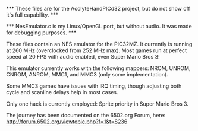 *** These files are for the AcolyteHandPICd32 project, but do not show off it's full capability. ***

*** NesEmulator.c is my Linux/OpenGL port, but without audio.  It was made for debugging purposes. ***

These files contain an NES emulator for the PIC32MZ.  It currently is running at 260 MHz (overclocked from 252 MHz max).  Most games run at perfect speed at 20 FPS with audio enabled, even Super Mario Bros 3!

This emulator currently works with the following mappers: NROM, UNROM, CNROM, ANROM, MMC1, and MMC3 (only some implementation).

Some MMC3 games have issues with IRQ timing, though adjusting both cycle and scanline delays help in most cases.

Only one hack is currently employed: Sprite priority in Super Mario Bros 3.

The journey has been documented on the 6502.org Forum, here: http://forum.6502.org/viewtopic.php?f=1&t=8236

